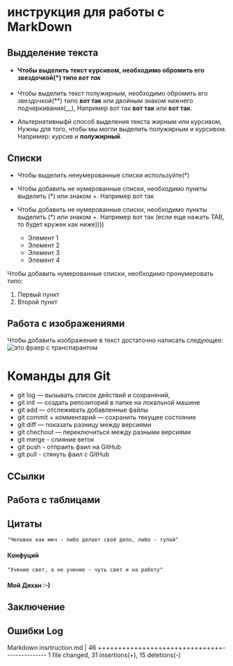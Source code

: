 # инструкция для работы с MarkDown

## Выдделение текста

* #### Чтобы выделить текст курсивом, необходимо обромить его звездочкой(*) типо *вот так*

* Чтобы выделить текст полужирным, необходимо обромить его звездочкой(**) типо **вот так** или двойным знаком нижнего подчеркивания(__), Например вот так **вот так** или __вот так__.

* Альтернативныфй способ выделения текста жирным или курсивом, Нужны для того, чтобы мы могли выделить полужирным и курсивом. Например: _курсив и **полужирный**_.

## Списки 

* Чтобы выделить ненумерованные списки используйте(*)
* Чтобы добавить не нумерованные списки, необходимо пункты выделить (*) или знаком +. Например вот так
* Чтобы добавить не нумерованные списки, необходимо пункты выделить (*) или знаком +. Например вот так (если еще нажать TAB, то будет кружек как ниже))))

    + Элемент 1
    * Элемент 2
    * Элемент 3
    * Элемент 4

Чтобы добавить нумерованные списки, необходимо пронумеровать типо:
1. Первый пункт
2. Второй пункт

## Работа с изображениями

Чтобы добавить изображение в текст достаточно написать следующее:
![это фраер с транспарантом](jpg.png)

# Команды для Git

* git log — вызывать список действий и сохранений,
* git init — создать репозиторий в папке на локальной машине
* git add — отслеживать добавленные файлы
* git commit + комментарий — сохранить текущее состояние
* git diff — показать разницу между версиями
* git chechout — переключиться между разными версиями
* git merge - слияние веток
* git push - отпраить фаил на GitHub
* git pull - стянуть фаил  с GitHub


## ССылки 

## Работа с таблицами 

## Цитаты   
    "Человек как меч - либо делает своё дело, либо - тупой"
#### Конфуций

    "Учение свет, а не учение - чуть свет и на работу"

#### Мой Дяхан :-)


## Заключение

## Ошибки Log

Markdown insrtruction.md | 46 +++++++++++++++++++++++++++++++---------------
 1 file changed, 31 insertions(+), 15 deletions(-)